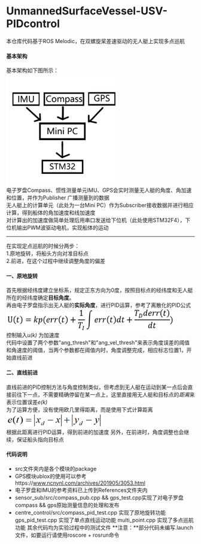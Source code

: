 # UnmannedSurfaceVessel-USV-PIDcontrol
本仓库代码基于ROS Melodic，在双螺旋桨差速驱动的无人艇上实现多点巡航

#### 基本架构
基本架构如下图所示：  
 <img src="https://github.com/KeenRunner/UnmannedSurfaceVessel-USV-PIDcontrol/blob/master/References/structure.png?raw=true" 
 width = "300" height = "300" align=center />  
电子罗盘Compass、惯性测量单元IMU、GPS会实时测量无人艇的角度、角加速和位置，并作为Publisher 广播测量到的数据  
无人艇上的计算单元（此处为一台Mini PC）作为Subscriber接收数据并进行相应计算，得到船体的角加速度和线加速度  
对计算出的加速度做简单处理后用串口发送给下位机（此处使用STM32F4），下位机输出PWM波驱动电机，实现船体的运动  
***
在实现定点巡航的时候分两步：  
1.原地旋转，将船头方向对准目标点  
2.前进，在这个过程中继续调整角度的偏差  

#### 一、原地旋转
首先根据经纬度建立坐标系，规定正东方向为0度，按照目标点的经纬度和无人艇所在的经纬度确定**目标角度**。  
再由电子罗盘指示出无人艇的**实际角度**，进行PID运算，参考了离散化的PID公式  
<img src="https://github.com/KeenRunner/UnmannedSurfaceVessel-USV-PIDcontrol/blob/master/References/formula1.png" 
 width = "450" height = "60" align=center />  
控制输入*u(k)* 为加速度  
代码中设置了两个参数"ang_thresh"和"ang_vel_thresh"来表示角度误差的阈值和角速度的阈值，当两个参数都在阈值内时，角度调整完成，相应标志位置1，开始直线前进

#### 二、直线前进
直线前进的PID控制方法与角度控制类似，但考虑到无人艇在运动到某一点后会直接前往下一点，不需要精确停留在某一点上，这里直接用无人艇和目标点的*距离*来表示位置误差*e(k)*   
为了运算方便，没有使用欧几里得距离，而是使用下式计算距离  
 <img src="https://github.com/KeenRunner/UnmannedSurfaceVessel-USV-PIDcontrol/blob/master/References/formula2.png" 
     width = "260" height = "40" align=center />  
 根据此距离进行PID运算，得到前进的加速度
 另外，在前进时，角度调整也会继续，保证船头指向目标点

#### 代码说明
+ src文件夹内是各个模块的package  
+ GPS模块ublox的使用可以参考https://www.ncnynl.com/archives/201905/3053.html  
+ 电子罗盘和IMU的参考资料已上传到References文件夹内
+ sensor_sub/src/compass_pub.cpp && gps_test.cpp实现了对电子罗盘compass && gps原始测量信息的处理和发布  
+ centre_control/src/compass_pid_test.cpp 实现了原地旋转功能 gps_pid_test.cpp 实现了单点直线运动功能 multi_point.cpp 实现了多点巡航功能
其余代码均为实验过程中的测试文件
**注意：**部分代码未编写.launch文件，如要运行请使用roscore + rosrun命令
